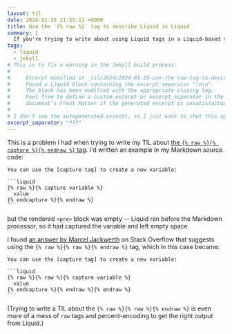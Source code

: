```yaml
---
layout: til
date: 2024-01-25 21:55:11 +0000
title: Use the `{% raw %}` tag to describe Liquid in Liquid
summary: |
  If you're trying to write about using Liquid tags in a Liquid-based site, wrapping your tags in the `{% raw %}` tag will prevent them being rendered.
tags:
  - liquid
  - jekyll
# This is to fix a warning in the Jekyll build process:
#
#     Excerpt modified in _til/2024/2024-01-25-use-the-raw-tag-to-describe-liquid-in-liquid.md!
#     Found a Liquid block containing the excerpt separator "\n\n".
#     The block has been modified with the appropriate closing tag.
#     Feel free to define a custom excerpt or excerpt_separator in the
#     document's Front Matter if the generated excerpt is unsatisfactory.
#
# I don't use the autogenerated excerpt, so I just want to shut this up.
excerpt_separator: "???"
---
```

This is a problem I had when trying to write my TIL about [the `{% raw %}{% capture %}{% endraw %}` tag](/til/2024/use-the-capture-tag-for-complex-strings/).
I'd written an example in my Markdown source code:

<pre><code>You can use the [capture tag] to create a new variable:

```liquid
{% raw %}{% capture variable %}
  value
{% endcapture %}{% endraw %}
```</code></pre>

but the rendered `<pre>` block was empty -- Liquid ran before the Markdown processor, so it had captured the variable and left empty space.

I found [an answer by Marcel Jackwerth](https://stackoverflow.com/a/7585479/1558022) on Stack Overflow that suggests using the `{% raw %}{% raw %}{% endraw %}` tag, which in this case became:

<pre><code>You can use the [capture tag] to create a new variable:

```liquid
{&percnt; raw &percnt;}{% raw %}{% capture variable %}
  value
{% endcapture %}{% endraw %}{&percnt; endraw &percnt;}
```</code></pre>

(Trying to write a TIL about the `{% raw %}{% raw %}{% endraw %}` is even more of a mess of `raw` tags and percent-encoding to get the right output from Liquid.)
